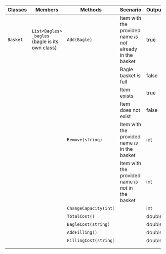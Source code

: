 | Classes	| Members                                                            | Methods							| Scenario														| Outputs	|
|-----------|--------------------------------------------------------------------|----------------------------------|---------------------------------------------------------------|-----------|
| `Basket`	| `List<Bagles> _bagles` (bagle is its own class)					 | `Add(Bagle)`						| Item with the provided name *is not* already in the basket	| true		|
|			|                                                                    |									| Bagle basket *is* full										| false		|
|			|                                                                    |									| Item exists													| true		|
|			|                                                                    |									| Item does not exist											| false		|
|			|                                                                    | `Remove(string)`                 | Item with the provided name *is* in the basket				| int		|
|			|                                                                    |									| Item with the provided name *is not* in the basket			| int		|
|			|                                                                    | `ChangeCapacity(int)`            |																| int		|
|			|                                                                    | `TotalCost()`					|																| double	|
|			|                                                                    | `BagleCost(string)`				|																| double	|
|			|                                                                    | `AddFilling()`					|																| double	|
|			|                                                                    | `FillingCost(string)`			|																| double	|
|			|                                                                    |									|																|			|
|			|                                                                    |									|																|			|
